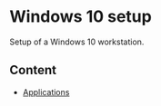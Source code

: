 # Windows 10 setup

Setup of a Windows 10 workstation.

## Content

* [Applications](docs/applications.md)
